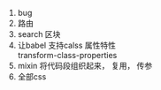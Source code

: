 1. bug
2. 路由
2. search 区块
3. 让babel 支持calss 属性特性  
  transform-class-properties
4. mixin 
  将代码段组织起来， 复用， 传参
5. 全部css
  